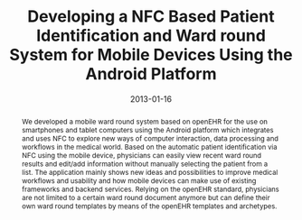 ---
abstract: We developed a mobile ward round system based on openEHR for the use on
  smartphones and tablet computers using the Android platform which integrates and
  uses NFC to explore new ways of computer interaction, data processing and workflows
  in the medical world. Based on the automatic patient identification via NFC using
  the mobile device, physicians can easily view recent ward round results and edit/add
  information without manually selecting the patient from a list. The application
  mainly shows new ideas and possibilities to improve medical workflows and usability
  and how mobile devices can make use of existing frameworks and backend services.
  Relying on the openEHR standard, physicians are not limited to a certain ward round
  document anymore but can define their own ward round templates by means of the openEHR
  templates and archetypes.
authors:
- Harald Köstinger
- M Gobber
- Thomas Grechenig
- Barbara Tappeiner
- Wolfgang Schramm
date: '2013-01-16'
featured: false
links:
- name: Publik
  url: https://publik.tuwien.ac.at/showentry.php?ID=215427&lang=1
publication_types:
- '0'
publishDate: '2013-01-16'
title: Developing a NFC Based Patient Identification and Ward round System for Mobile
  Devices Using the Android Platform
url_pdf: ''
---
